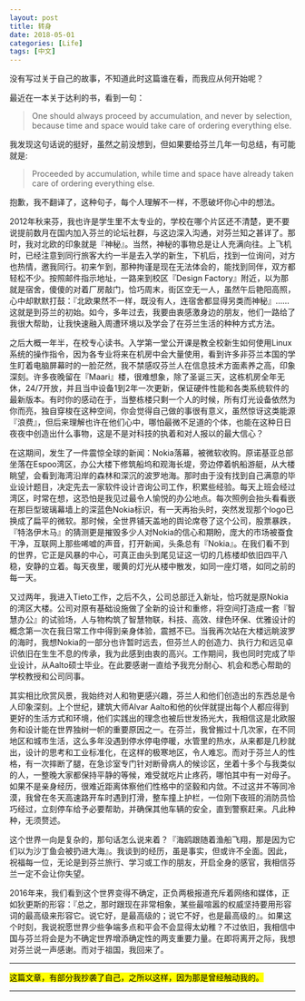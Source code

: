 ```yaml
---
layout: post
title: 转身
date: 2018-05-01
categories: [Life]
tags: [中文]
---
```


没有写过关于自己的故事，不知道此时这篇谁在看，而我应从何开始呢？

最近在一本关于达利的书，看到一句：

> One should always proceed by accumulation, and never by selection, because time and space would take care of ordering everything else.

我发现这句话说的挺好，虽然之前没想到，但如果要给芬兰几年一句总结，有可能就是:

> Proceeded by accumulation, while time and space have already taken care of ordering everything else.

抱歉，我不翻译了，这种句子，每个人理解不一样，不愿破坏你心中的想法。

2012年秋来芬，我也许是学生里不太专业的，学校在哪个片区还不清楚，更不要说提前数月在国内加入芬兰的论坛社群，与这边深入沟通，对芬兰知之甚详了。那时，我对北欧的印象就是『神秘』。当然，神秘的事物总是让人充满向往。上飞机时，已经注意到同行旅客大约一半是去入学的新生，下机后，找到一位询问，对方也热情，邀我同行。初来乍到，那种拘谨是现在无法体会的，能找到同伴，双方都轻松不少。按照邮件指示地址，一路来到校区『Design Factory』附近，以为那就是宿舍，傻傻的对着厂房敲门，恰巧周末，街区空无一人，虽然午后艳阳高照，心中却默默打鼓：『北欧果然不一样，既没有人，连宿舍都显得另类而神秘』……这就是到芬兰的初始。如今，多年过去，我要由衷感激身边的朋友，他们一路给了我很大帮助，让我快速融入周遭环境以及学会了在芬兰生活的种种方式方法。

之后大概一年半，在校专心读书。入学第一堂公开课是教全校新生如何使用Linux系统的操作指令，因为各专业将来在机房中会大量使用，看到许多非芬兰本国的学生盯着电脑屏幕时的一脸茫然，我不禁感叹芬兰人在信息技术方面素养之高，印象深刻。许多夜晚留在『Maari』楼，很难想象，除了圣诞三天，这栋机房全年无休，24/7开放，并且当中设备1到2年一次更新，保证硬件性能和各类系统软件的最新版本。有时你的感动在于，当整栋楼只剩一个人的时候，所有灯光设备依然为你而亮，独自穿梭在这种空间，你会觉得自己做的事很有意义，虽然惊讶这类能源『浪费』，但后来理解也许在他们心中，哪怕最微不足道的个体，也能在这种日日夜夜中创造出什么事物，这是不是对科技的执着和对人报以的最大信心？

在这期间，发生了一件震惊全球的新闻：Nokia落幕，被微软收购。原诺基亚总部坐落在Espoo湾区，办公大楼下修筑船坞和观海长堤，旁边停着帆船游艇，从大楼眺望，会看到海湾沿岸的森林和深沉的波罗地海。那时由于没有找到自己满意的毕业设计题目，决定先去一家软件设计咨询公司工作，积累些经验。每天上班会经过湾区，时常在想，这恐怕是我见过最令人愉悦的办公地点。每次照例会抬头看看嵌在那巨型玻璃幕墙上的深蓝色Nokia标识，有一天再抬头时，突然发现那个logo已换成了扁平的微软。那时候，全世界铺天盖地的舆论席卷了这个公司，股票暴跌，『特洛伊木马』的猜测更是摧毁多少人对Nokia的信心和期盼，庞大的市场被蚕食干净，互联网上那些唏嘘的声音，打开新闻，头条总有『Nokia』。在我们看不到的世界，它正是风暴的中心，可真正由头到尾见证这一切的几栋楼却依旧四平八稳，安静的立着。每天夜里，暖黄的灯光从楼中散发，如同一座灯塔，如同之前的每一天。

又过两年，我进入Tieto工作，之后不久，公司总部迁入新址，恰巧就是原Nokia的湾区大楼。公司对原有基础设施做了全新的设计和重修，将空间打造成一套『智慧办公』的试验场，人与物构筑了智慧物联，科技、高效、绿色环保、优雅设计的概念第一次在我日常工作中得到亲身体验，震撼不已。当我再次站在大楼远眺波罗的海时，我想Nokia的一部分也许暂时远去，但芬兰人的创造力、执行力和远见卓识依旧在生生不息的传承，我为此感到由衷的高兴。工作期间，我也同时完成了毕业设计，从Aalto硕士毕业。在此要感谢一直给予我充分耐心、机会和悉心帮助的学校教授和公司同事。

其实相比欣赏风景，我始终对人和物更感兴趣，芬兰人和他们创造出的东西总是令人印象深刻。上个世纪，建筑大师Alvar Aalto和他的伙伴就提出每个人都应得到更好的生活方式和环境，他们实践出的理念也被后世发扬光大，我相信这是北欧服务和设计能在世界独树一帜的重要原因之一。在芬兰，我曾搬过十几次家，在不同地区和城市生活，这么多年没遇到停水停电停暖，水管里的热水，从来都是几秒就出，设计的思考和工业标准化，在这样的极寒地区，令人难忘。而对于芬兰人的性格，有一次摔断了腿，在急诊室专门针对断骨病人的候诊区，坐着十多个与我类似的人，一整晚大家都保持平静的等候，难受就吃片止疼药，哪怕其中有一对母子。如果不是亲身经历，很难近距离体察他们性格中的坚毅和内敛。不过这并不等同冷漠，我曾在冬天高速路开车时遇到打滑，整车撞上护栏，一位刚下夜班的消防员恰巧经过，立刻停车给予必要帮助，并确保其他车辆的安全，直到警察赶来。凡此种种，无须赘述。

这个世界一向是复杂的，那句话怎么说来着？『海鸥跟随着渔船飞翔，那是因为它们以为沙丁鱼会被扔进大海』。我谈到的经历，虽是事实，但或许不全面。因此，祝福每一位，无论是到芬兰旅行、学习或工作的朋友，开启全身的感官，我相信芬兰一定不会让你失望。

2016年来，我们看到这个世界变得不确定，正负两极报道充斥着网络和媒体，正如狄更斯的形容：『总之，那时跟现在非常相象，某些最喧嚣的权威坚持要用形容词的最高级来形容它。说它好，是最高级的；说它不好，也是最高级的』。如果这个时刻，我说祝愿世界少些争端多点和平会不会显得太幼稚？不过依旧，我相信中国与芬兰将会是为不确定世界增添确定性的两支重要力量。在即将离开之际，我想对芬兰说一声感谢。而对于祖国，我回来了。

<hr>
<mark>这篇文章，有部分我抄袭了自己，之所以这样，因为那是曾经触动我的。</mark>
<hr>